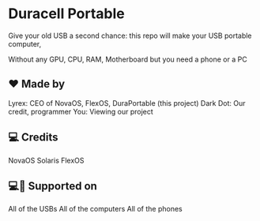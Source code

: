 # Duracell Portable
Give your old USB a second chance: this repo will make your USB portable computer,

Without any GPU, CPU, RAM, Motherboard but you need a phone or a PC

## ❤️ **Made by**
Lyrex: CEO of NovaOS, FlexOS, DuraPortable (this project)
Dark Dot: Our credit, programmer
You: Viewing our project

## 💻 Credits
NovaOS Solaris
FlexOS

## 💻📱 Supported on
All of the USBs
All of the computers
All of the phones
